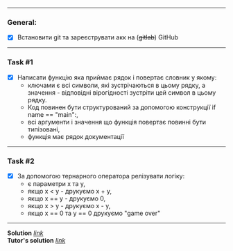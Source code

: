 
---
### General:
- [x] Встановити git та зареєструвати акк на (~~gitlab~~) GitHub
---
### Task #1
- [x] Написати функцію яка приймає рядок і повертає словник у якому:
   - ключами є всі символи, які зустрічаються в цьому рядку, а значення - відповідні вірогідності зустріти цей символ в цьому рядку.
   - Код повинен бути структурований за допомогою конструкції if name == "main":, 
   - всі аргументи і значення що функція повертає повинні бути типізовані,
   - функція має рядок документації
---
### Task #2
- [x] За допомогою тернарного оператора релізувати логіку:
   - є параметри x та у, 
   - якщо x < y - друкуємо x + y, 
   - якщо x == y - друкуємо 0, 
   - якщо x > y - друкуємо x - y, 
   - якщо x == 0 та y == 0 друкуємо "game over"
---
**Solution** [*link*](hw_1.py)
\
**Tutor's solution** [*link*](tutor_solution_1.py)
